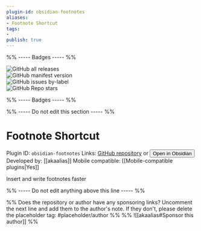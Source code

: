 ```yaml
---
plugin-id: obsidian-footnotes
aliases:
- Footnote Shortcut
tags: 
- 
publish: true
---
```


%% ----- Badges ----- %%

![GitHub all releases](https://img.shields.io/github/downloads/akaalias/obsidian-footnotes/total?color=573E7A&logo=github&style=for-the-badge)   
![GitHub manifest version](https://img.shields.io/github/manifest-json/v/akaalias/obsidian-footnotes?color=573E7A&logo=github&style=for-the-badge)   
![GitHub issues by-label](https://img.shields.io/github/issues/akaalias/obsidian-footnotes/help%20wanted?color=573E7A&logo=github&style=for-the-badge)   
![GitHub Repo stars](https://img.shields.io/github/stars/akaalias/obsidian-footnotes?color=573E7A&logo=github&style=for-the-badge)

%% ----- Badges ----- %%

%% ----- Do not edit this section ----- %%

# Footnote Shortcut

Plugin ID: `obsidian-footnotes`
Links: [GitHub repository](https://github.com/akaalias/obsidian-footnotes) or [<button id=HH>Open in Obsidian</button>](obsidian://goto-plugin?id=obsidian-footnotes)
Developed by: [[akaalias]]
Mobile compatible: [[Mobile-compatible plugins|Yes]]

Insert and write footnotes faster

%% ----- Do not edit anything above this line ----- %% 

%% Does the repository or author have any sponsoring links? Uncomment the next line and add them to the author's note. If they don't, please delete the placeholder tag: #placeholder/author %%
%% ![[akaalias#Sponsor this author]] %%
